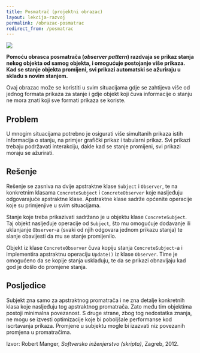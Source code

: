 ```yaml
---
title: Posmatrač (projektni obrazac)
layout: lekcija-razvoj
permalink: /obrazac-posmatrac
redirect_from: /posmatrac
---
```


![](https://upload.wikimedia.org/wikipedia/commons/a/a8/Observer_w_update.svg)

**Pomoću obrasca posmatrača (*observer pattern*) razdvaja se prikaz stanja nekog objekta od samog objekta, i omogućuje postojanje više prikaza. Kad se stanje objekta promijeni, svi prikazi automatski se ažuriraju u skladu s novim stanjem.**

Ovaj obrazac može se koristiti u svim situacijama gdje se zahtijeva više od jednog formata prikaza za stanje i gdje objekt koji čuva informacije o stanju ne mora znati koji sve formati prikaza se koriste.

## Problem

U mnogim situacijama potrebno je osigurati više simultanih prikaza istih informacija o stanju, na primjer grafički prikaz i tabularni prikaz. Svi prikazi trebaju podržavati interakciju, dakle kad se stanje promijeni, svi prikazi moraju se ažurirati.

## Rešenje

Rešenje se zasniva na dvije apstraktne klase `Subject` i `Observer`, te na konkretnim klasama `ConcreteSubject` i `ConcreteObserver` koje nasljeđuju odgovarajuće apstraktne klase. Apstraktne klase sadrže općenite operacije koje su primjenjive u svim situacijama.

Stanje koje treba prikazivati sadržano je u objektu klase `ConcreteSubject`. Taj objekt nasljeđuje operacije od `Subject`, što mu omogućuje dodavanje ili uklanjanje `Observer`-a (svaki od njih odgovara jednom prikazu stanja) te slanje obavijesti da mu se stanje promijenilo.

Objekt iz klase `ConcreteObserver` čuva kopiju stanja `ConcreteSubject`-a i implementira apstraktnu operaciju `Update()` iz klase `Observer`. Time je omogućeno da se kopije stanja usklađuju, te da se prikazi obnavljaju kad god je došlo do promjene stanja.

## Posljedice

Subjekt zna samo za apstraktnog promatrača i ne zna detalje konkretnih klasa koje nasljeđuju tog apstraktnog promatrača. Zato među tim objektima postoji minimalna povezanost. S druge strane, zbog tog nedostatka znanja, ne mogu se izvesti optimizacije koje bi poboljšale performanse kod iscrtavanja prikaza. Promjene u subjektu mogle bi izazvati niz povezanih promjena u promatračima.


Izvor: Robert Manger, *Softversko inženjerstvo (skripta)*, Zagreb, 2012.
